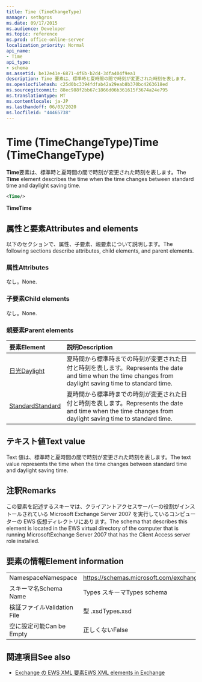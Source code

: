 ```yaml
---
title: Time (TimeChangeType)
manager: sethgros
ms.date: 09/17/2015
ms.audience: Developer
ms.topic: reference
ms.prod: office-online-server
localization_priority: Normal
api_name:
- Time
api_type:
- schema
ms.assetid: be12e41e-6871-4f6b-b2d4-3dfa404f9ea1
description: Time 要素は、標準時と夏時間の間で時刻が変更された時刻を表します。
ms.openlocfilehash: c25d0bc3394fdfab42a29eab8b370bc4263618ed
ms.sourcegitcommit: 88ec988f2bb67c1866d06b361615f3674a24e795
ms.translationtype: MT
ms.contentlocale: ja-JP
ms.lasthandoff: 06/03/2020
ms.locfileid: "44465738"
---
```

# <a name="time-timechangetype"></a><span data-ttu-id="f2669-103">Time (TimeChangeType)</span><span class="sxs-lookup"><span data-stu-id="f2669-103">Time (TimeChangeType)</span></span>

<span data-ttu-id="f2669-104">**Time**要素は、標準時と夏時間の間で時刻が変更された時刻を表します。</span><span class="sxs-lookup"><span data-stu-id="f2669-104">The **Time** element describes the time when the time changes between standard time and daylight saving time.</span></span> 
  
```xml
<Time/>
```

 <span data-ttu-id="f2669-105">**Time**</span><span class="sxs-lookup"><span data-stu-id="f2669-105">**Time**</span></span>
## <a name="attributes-and-elements"></a><span data-ttu-id="f2669-106">属性と要素</span><span class="sxs-lookup"><span data-stu-id="f2669-106">Attributes and elements</span></span>

<span data-ttu-id="f2669-107">以下のセクションで、属性、子要素、親要素について説明します。</span><span class="sxs-lookup"><span data-stu-id="f2669-107">The following sections describe attributes, child elements, and parent elements.</span></span>
  
### <a name="attributes"></a><span data-ttu-id="f2669-108">属性</span><span class="sxs-lookup"><span data-stu-id="f2669-108">Attributes</span></span>

<span data-ttu-id="f2669-109">なし。</span><span class="sxs-lookup"><span data-stu-id="f2669-109">None.</span></span>
  
### <a name="child-elements"></a><span data-ttu-id="f2669-110">子要素</span><span class="sxs-lookup"><span data-stu-id="f2669-110">Child elements</span></span>

<span data-ttu-id="f2669-111">なし。</span><span class="sxs-lookup"><span data-stu-id="f2669-111">None.</span></span>
  
### <a name="parent-elements"></a><span data-ttu-id="f2669-112">親要素</span><span class="sxs-lookup"><span data-stu-id="f2669-112">Parent elements</span></span>

|<span data-ttu-id="f2669-113">**要素**</span><span class="sxs-lookup"><span data-stu-id="f2669-113">**Element**</span></span>|<span data-ttu-id="f2669-114">**説明**</span><span class="sxs-lookup"><span data-stu-id="f2669-114">**Description**</span></span>|
|:-----|:-----|
|[<span data-ttu-id="f2669-115">日光</span><span class="sxs-lookup"><span data-stu-id="f2669-115">Daylight</span></span>](daylight.md) <br/> |<span data-ttu-id="f2669-116">夏時間から標準時までの時刻が変更された日付と時刻を表します。</span><span class="sxs-lookup"><span data-stu-id="f2669-116">Represents the date and time when the time changes from daylight saving time to standard time.</span></span>  <br/> |
|[<span data-ttu-id="f2669-117">Standard</span><span class="sxs-lookup"><span data-stu-id="f2669-117">Standard</span></span>](standard.md) <br/> |<span data-ttu-id="f2669-118">夏時間から標準時までの時刻が変更された日付と時刻を表します。</span><span class="sxs-lookup"><span data-stu-id="f2669-118">Represents the date and time when the time changes from daylight saving time to standard time.</span></span>  <br/> |
   
## <a name="text-value"></a><span data-ttu-id="f2669-119">テキスト値</span><span class="sxs-lookup"><span data-stu-id="f2669-119">Text value</span></span>

<span data-ttu-id="f2669-120">Text 値は、標準時と夏時間の間で時刻が変更された時刻を表します。</span><span class="sxs-lookup"><span data-stu-id="f2669-120">The text value represents the time when the time changes between standard time and daylight saving time.</span></span>
  
## <a name="remarks"></a><span data-ttu-id="f2669-121">注釈</span><span class="sxs-lookup"><span data-stu-id="f2669-121">Remarks</span></span>

<span data-ttu-id="f2669-122">この要素を記述するスキーマは、クライアントアクセスサーバーの役割がインストールされている Microsoft Exchange Server 2007 を実行しているコンピューターの EWS 仮想ディレクトリにあります。</span><span class="sxs-lookup"><span data-stu-id="f2669-122">The schema that describes this element is located in the EWS virtual directory of the computer that is running MicrosoftExchange Server 2007 that has the Client Access server role installed.</span></span>
  
## <a name="element-information"></a><span data-ttu-id="f2669-123">要素の情報</span><span class="sxs-lookup"><span data-stu-id="f2669-123">Element information</span></span>

|||
|:-----|:-----|
|<span data-ttu-id="f2669-124">Namespace</span><span class="sxs-lookup"><span data-stu-id="f2669-124">Namespace</span></span>  <br/> |https://schemas.microsoft.com/exchange/services/2006/types  <br/> |
|<span data-ttu-id="f2669-125">スキーマ名</span><span class="sxs-lookup"><span data-stu-id="f2669-125">Schema Name</span></span>  <br/> |<span data-ttu-id="f2669-126">Types スキーマ</span><span class="sxs-lookup"><span data-stu-id="f2669-126">Types schema</span></span>  <br/> |
|<span data-ttu-id="f2669-127">検証ファイル</span><span class="sxs-lookup"><span data-stu-id="f2669-127">Validation File</span></span>  <br/> |<span data-ttu-id="f2669-128">型 .xsd</span><span class="sxs-lookup"><span data-stu-id="f2669-128">Types.xsd</span></span>  <br/> |
|<span data-ttu-id="f2669-129">空に設定可能</span><span class="sxs-lookup"><span data-stu-id="f2669-129">Can be Empty</span></span>  <br/> |<span data-ttu-id="f2669-130">正しくない</span><span class="sxs-lookup"><span data-stu-id="f2669-130">False</span></span>  <br/> |
   
## <a name="see-also"></a><span data-ttu-id="f2669-131">関連項目</span><span class="sxs-lookup"><span data-stu-id="f2669-131">See also</span></span>



- [<span data-ttu-id="f2669-132">Exchange の EWS XML 要素</span><span class="sxs-lookup"><span data-stu-id="f2669-132">EWS XML elements in Exchange</span></span>](ews-xml-elements-in-exchange.md)

